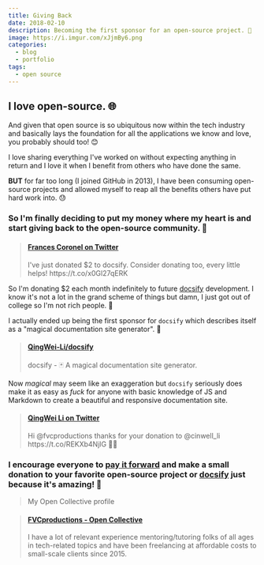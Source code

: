 ```yaml
---
title: Giving Back
date: 2018-02-10
description: Becoming the first sponsor for an open-source project. 💛
image: https://i.imgur.com/xJjmBy6.png
categories:
  - blog
  - portfolio
tags:
  - open source
---
```


## I love open-source. 🌐

And given that open source is so ubiquitous now within the tech industry and basically lays the foundation for all the applications we know and love, you probably should too! 😊

I love sharing everything I've worked on without expecting anything in return and I love it when I benefit from others who have done the same.

**BUT** for far too long (I joined GitHub in 2013), I have been consuming open-source projects and allowed myself to reap all the benefits others have put hard work into. 😓

### So I'm finally deciding to put my money where my heart is and start giving back to the open-source community. 💛

<blockquote class="embedly-card"><h4><a href="https://twitter.com/fvcproductions/status/962443938027118592">Frances Coronel on Twitter</a></h4><p>I've just donated $2 to docsify. Consider donating too, every little helps! https://t.co/x0Gl27qERK</p></blockquote>
<script async src="//cdn.embedly.com/widgets/platform.js" charset="UTF-8"></script>

So I'm donating <!-- prettier-ignore -->$2 each month indefinitely to future [docsify](https://docsify.js.org/) development. I know it's not a lot in the grand scheme of things but damn, I just got out of college so I'm not rich people. 💸

I actually ended up being the first sponsor for `docsify` which describes itself as a "magical documentation site generator". 🔮

<blockquote class="embedly-card"><h4><a href="https://github.com/QingWei-Li/docsify/">QingWei-Li/docsify</a></h4><p>docsify - 🃏 A magical documentation site generator.</p></blockquote>
<script async src="//cdn.embedly.com/widgets/platform.js" charset="UTF-8"></script>

Now _magical_ may seem like an exaggeration but `docsify` seriously does make it as easy as _fuck_ for anyone with basic knowledge of JS and Markdown to create a beautiful and responsive documentation site.

<blockquote class="embedly-card"><h4><a href="https://twitter.com/cinwell_li/status/962483629745229825">QingWei Li on Twitter</a></h4><p>Hi @fvcproductions thanks for your donation to @cinwell_li https://t.co/REKXb4NjlG 🎉😊</p></blockquote>
<script async src="//cdn.embedly.com/widgets/platform.js" charset="UTF-8"></script>

### I encourage everyone to [pay it forward](https://opencollective.com) and make a small donation to your favorite open-source project or [docsify](https://opencollective.com/docsify) just because it's amazing! 🎉

> My Open Collective profile

<blockquote class="embedly-card"><h4><a href="https://opencollective.com/fvcproductions">FVCproductions - Open Collective</a></h4><p>I have a lot of relevant experience mentoring/tutoring folks of all ages in tech-related topics and have been freelancing at affordable costs to small-scale clients since 2015.</p></blockquote>
<script async src="//cdn.embedly.com/widgets/platform.js" charset="UTF-8"></script>
